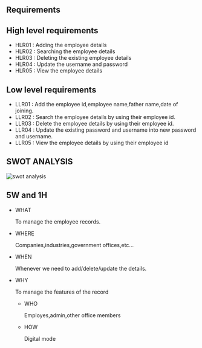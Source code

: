  ## Requirements


  ## High level requirements
   
   
   
   * HLR01             :           Adding the employee details   
   * HLR02              :          Searching the employee details    
   * HLR03               :         Deleting the  existing employee details 
   * HLR04                :        Update the username and password     
   * HLR05                 :       View the employee details                   
   
 ## Low level requirements

   * LLR01                 :      Add the employee  id,employee   name,father name,date of joining. 
   * LLR02                :       Search the employee   details by using their employee   id.
   * LLR03                  :     Delete the employee   details by using their employee   id.
   * LLR04                   :    Update the existing password and username into new password and username.
   * LLR05             :          View the employee details by using their employee id


## SWOT ANALYSIS

![swot analysis](https://user-images.githubusercontent.com/46986941/155388375-839ed5cc-5a54-4c02-9dbd-799a49967fb1.png)
 
 
  ## 5W and 1H

   * WHAT 
       
       To manage the employee records.
   
   * WHERE 
       
       Companies,industries,government offices,etc...
  
   * WHEN 
   
       Whenever we need to add/delete/update the details.
 
 * WHY 
      
      To manage the features of the record
   
   * WHO 
      
      Employes,admin,other office members
   
   * HOW 
      
      Digital mode
